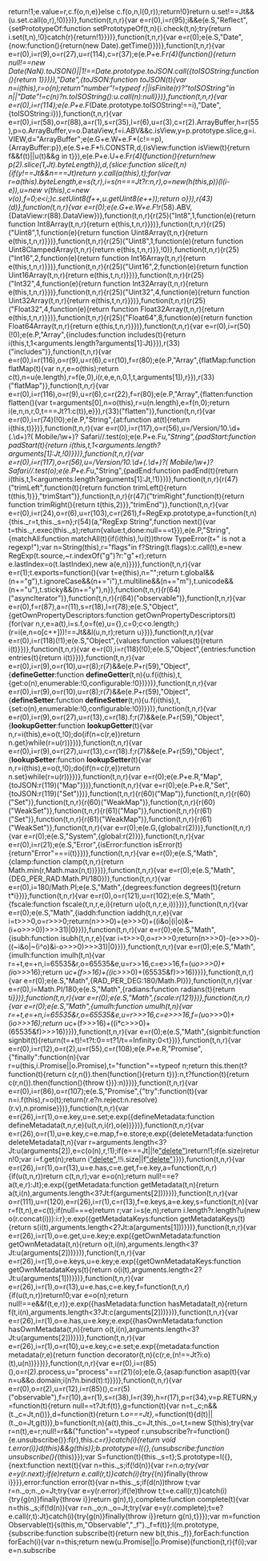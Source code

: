 return!1;e.value=r,c.f(o,n,e)}else c.f(o,n,l(0,r));return!0}return u.set!==Jt&&(u.set.call(o,r),!0)}})},function(t,n,r){var e=r(0),i=r(95);i&&e(e.S,"Reflect",{setPrototypeOf:function setPrototypeOf(t,n){i.check(t,n);try{return i.set(t,n),!0}catch(r){return!1}}})},function(t,n,r){var e=r(0);e(e.S,"Date",{now:function(){return(new Date).getTime()}})},function(t,n,r){var e=r(0),i=r(9),o=r(27),u=r(114),c=r(37);e(e.P+e.F*r(4)(function(){return null!==new Date(NaN).toJSON()||1!==Date.prototype.toJSON.call({toISOString:function(){return 1}})}),"Date",{toJSON:function toJSON(t){var n=i(this),r=o(n);return"number"!=typeof r||isFinite(r)?"toISOString"in n||"Date"!=c(n)?n.toISOString():u.call(n):null}})},function(t,n,r){var e=r(0),i=r(114);e(e.P+e.F*(Date.prototype.toISOString!==i),"Date",{toISOString:i})},function(t,n,r){var e=r(0),i=r(58),o=r(88),a=r(1),s=r(35),l=r(6),u=r(3),c=r(2).ArrayBuffer,h=r(55),p=o.ArrayBuffer,v=o.DataView,f=i.ABV&&c.isView,y=p.prototype.slice,g=i.VIEW,d="ArrayBuffer";e(e.G+e.W+e.F*(c!==p),{ArrayBuffer:p}),e(e.S+e.F*!i.CONSTR,d,{isView:function isView(t){return f&&f(t)||u(t)&&g in t}}),e(e.P+e.U+e.F*r(4)(function(){return!new p(2).slice(1,Jt).byteLength}),d,{slice:function slice(t,n){if(y!==Jt&&n===Jt)return y.call(a(this),t);for(var r=a(this).byteLength,e=s(t,r),i=s(n===Jt?r:n,r),o=new(h(this,p))(l(i-e)),u=new v(this),c=new v(o),f=0;e<i;)c.setUint8(f++,u.getUint8(e++));return o}}),r(43)(d)},function(t,n,r){var e=r(0);e(e.G+e.W+e.F*!r(58).ABV,{DataView:r(88).DataView})},function(t,n,r){r(25)("Int8",1,function(e){return function Int8Array(t,n,r){return e(this,t,n,r)}})},function(t,n,r){r(25)("Uint8",1,function(e){return function Uint8Array(t,n,r){return e(this,t,n,r)}})},function(t,n,r){r(25)("Uint8",1,function(e){return function Uint8ClampedArray(t,n,r){return e(this,t,n,r)}},!0)},function(t,n,r){r(25)("Int16",2,function(e){return function Int16Array(t,n,r){return e(this,t,n,r)}})},function(t,n,r){r(25)("Uint16",2,function(e){return function Uint16Array(t,n,r){return e(this,t,n,r)}})},function(t,n,r){r(25)("Int32",4,function(e){return function Int32Array(t,n,r){return e(this,t,n,r)}})},function(t,n,r){r(25)("Uint32",4,function(e){return function Uint32Array(t,n,r){return e(this,t,n,r)}})},function(t,n,r){r(25)("Float32",4,function(e){return function Float32Array(t,n,r){return e(this,t,n,r)}})},function(t,n,r){r(25)("Float64",8,function(e){return function Float64Array(t,n,r){return e(this,t,n,r)}})},function(t,n,r){var e=r(0),i=r(50)(!0);e(e.P,"Array",{includes:function includes(t){return i(this,t,1<arguments.length?arguments[1]:Jt)}}),r(33)("includes")},function(t,n,r){var e=r(0),i=r(116),o=r(9),u=r(6),c=r(10),f=r(80);e(e.P,"Array",{flatMap:function flatMap(t){var n,r,e=o(this);return c(t),n=u(e.length),r=f(e,0),i(r,e,e,n,0,1,t,arguments[1]),r}}),r(33)("flatMap")},function(t,n,r){var e=r(0),i=r(116),o=r(9),u=r(6),c=r(22),f=r(80);e(e.P,"Array",{flatten:function flatten(){var t=arguments[0],n=o(this),r=u(n.length),e=f(n,0);return i(e,n,n,r,0,t===Jt?1:c(t)),e}}),r(33)("flatten")},function(t,n,r){var e=r(0),i=r(74)(!0);e(e.P,"String",{at:function at(t){return i(this,t)}})},function(t,n,r){var e=r(0),i=r(117),o=r(56),u=/Version\/10\.\d+(\.\d+)?( Mobile\/\w+)? Safari\//.test(o);e(e.P+e.F*u,"String",{padStart:function padStart(t){return i(this,t,1<arguments.length?arguments[1]:Jt,!0)}})},function(t,n,r){var e=r(0),i=r(117),o=r(56),u=/Version\/10\.\d+(\.\d+)?( Mobile\/\w+)? Safari\//.test(o);e(e.P+e.F*u,"String",{padEnd:function padEnd(t){return i(this,t,1<arguments.length?arguments[1]:Jt,!1)}})},function(t,n,r){r(47)("trimLeft",function(t){return function trimLeft(){return t(this,1)}},"trimStart")},function(t,n,r){r(47)("trimRight",function(t){return function trimRight(){return t(this,2)}},"trimEnd")},function(t,n,r){var e=r(0),i=r(24),o=r(6),u=r(103),c=r(261),f=RegExp.prototype,a=function(t,n){this._r=t,this._s=n};r(54)(a,"RegExp String",function next(){var t=this._r.exec(this._s);return{value:t,done:null===t}}),e(e.P,"String",{matchAll:function matchAll(t){if(i(this),!u(t))throw TypeError(t+" is not a regexp!");var n=String(this),r="flags"in f?String(t.flags):c.call(t),e=new RegExp(t.source,~r.indexOf("g")?r:"g"+r);return e.lastIndex=o(t.lastIndex),new a(e,n)}})},function(t,n,r){var e=r(1);t.exports=function(){var t=e(this),n="";return t.global&&(n+="g"),t.ignoreCase&&(n+="i"),t.multiline&&(n+="m"),t.unicode&&(n+="u"),t.sticky&&(n+="y"),n}},function(t,n,r){r(64)("asyncIterator")},function(t,n,r){r(64)("observable")},function(t,n,r){var e=r(0),f=r(87),a=r(11),s=r(18),l=r(78);e(e.S,"Object",{getOwnPropertyDescriptors:function getOwnPropertyDescriptors(t){for(var n,r,e=a(t),i=s.f,o=f(e),u={},c=0;c<o.length;)(r=i(e,n=o[c++]))!==Jt&&l(u,n,r);return u}})},function(t,n,r){var e=r(0),i=r(118)(!1);e(e.S,"Object",{values:function values(t){return i(t)}})},function(t,n,r){var e=r(0),i=r(118)(!0);e(e.S,"Object",{entries:function entries(t){return i(t)}})},function(t,n,r){var e=r(0),i=r(9),o=r(10),u=r(8);r(7)&&e(e.P+r(59),"Object",{__defineGetter__:function __defineGetter__(t,n){u.f(i(this),t,{get:o(n),enumerable:!0,configurable:!0})}})},function(t,n,r){var e=r(0),i=r(9),o=r(10),u=r(8);r(7)&&e(e.P+r(59),"Object",{__defineSetter__:function __defineSetter__(t,n){u.f(i(this),t,{set:o(n),enumerable:!0,configurable:!0})}})},function(t,n,r){var e=r(0),i=r(9),o=r(27),u=r(13),c=r(18).f;r(7)&&e(e.P+r(59),"Object",{__lookupGetter__:function __lookupGetter__(t){var n,r=i(this),e=o(t,!0);do{if(n=c(r,e))return n.get}while(r=u(r))}})},function(t,n,r){var e=r(0),i=r(9),o=r(27),u=r(13),c=r(18).f;r(7)&&e(e.P+r(59),"Object",{__lookupSetter__:function __lookupSetter__(t){var n,r=i(this),e=o(t,!0);do{if(n=c(r,e))return n.set}while(r=u(r))}})},function(t,n,r){var e=r(0);e(e.P+e.R,"Map",{toJSON:r(119)("Map")})},function(t,n,r){var e=r(0);e(e.P+e.R,"Set",{toJSON:r(119)("Set")})},function(t,n,r){r(60)("Map")},function(t,n,r){r(60)("Set")},function(t,n,r){r(60)("WeakMap")},function(t,n,r){r(60)("WeakSet")},function(t,n,r){r(61)("Map")},function(t,n,r){r(61)("Set")},function(t,n,r){r(61)("WeakMap")},function(t,n,r){r(61)("WeakSet")},function(t,n,r){var e=r(0);e(e.G,{global:r(2)})},function(t,n,r){var e=r(0);e(e.S,"System",{global:r(2)})},function(t,n,r){var e=r(0),i=r(21);e(e.S,"Error",{isError:function isError(t){return"Error"===i(t)}})},function(t,n,r){var e=r(0);e(e.S,"Math",{clamp:function clamp(t,n,r){return Math.min(r,Math.max(n,t))}})},function(t,n,r){var e=r(0);e(e.S,"Math",{DEG_PER_RAD:Math.PI/180})},function(t,n,r){var e=r(0),i=180/Math.PI;e(e.S,"Math",{degrees:function degrees(t){return t*i}})},function(t,n,r){var e=r(0),o=r(121),u=r(102);e(e.S,"Math",{fscale:function fscale(t,n,r,e,i){return u(o(t,n,r,e,i))}})},function(t,n,r){var e=r(0);e(e.S,"Math",{iaddh:function iaddh(t,n,r,e){var i=t>>>0,o=r>>>0;return(n>>>0)+(e>>>0)+((i&o|(i|o)&~(i+o>>>0))>>>31)|0}})},function(t,n,r){var e=r(0);e(e.S,"Math",{isubh:function isubh(t,n,r,e){var i=t>>>0,o=r>>>0;return(n>>>0)-(e>>>0)-((~i&o|~(i^o)&i-o>>>0)>>>31)|0}})},function(t,n,r){var e=r(0);e(e.S,"Math",{imulh:function imulh(t,n){var r=+t,e=+n,i=65535&r,o=65535&e,u=r>>16,c=e>>16,f=(u*o>>>0)+(i*o>>>16);return u*c+(f>>16)+((i*c>>>0)+(65535&f)>>16)}})},function(t,n,r){var e=r(0);e(e.S,"Math",{RAD_PER_DEG:180/Math.PI})},function(t,n,r){var e=r(0),i=Math.PI/180;e(e.S,"Math",{radians:function radians(t){return t*i}})},function(t,n,r){var e=r(0);e(e.S,"Math",{scale:r(121)})},function(t,n,r){var e=r(0);e(e.S,"Math",{umulh:function umulh(t,n){var r=+t,e=+n,i=65535&r,o=65535&e,u=r>>>16,c=e>>>16,f=(u*o>>>0)+(i*o>>>16);return u*c+(f>>>16)+((i*c>>>0)+(65535&f)>>>16)}})},function(t,n,r){var e=r(0);e(e.S,"Math",{signbit:function signbit(t){return(t=+t)!=t?t:0==t?1/t==Infinity:0<t}})},function(t,n,r){var e=r(0),i=r(12),o=r(2),u=r(55),c=r(108);e(e.P+e.R,"Promise",{"finally":function(n){var r=u(this,i.Promise||o.Promise),t="function"==typeof n;return this.then(t?function(t){return c(r,n()).then(function(){return t})}:n,t?function(t){return c(r,n()).then(function(){throw t})}:n)}})},function(t,n,r){var e=r(0),i=r(86),o=r(107);e(e.S,"Promise",{"try":function(t){var n=i.f(this),r=o(t);return(r.e?n.reject:n.resolve)(r.v),n.promise}})},function(t,n,r){var e=r(26),i=r(1),o=e.key,u=e.set;e.exp({defineMetadata:function defineMetadata(t,n,r,e){u(t,n,i(r),o(e))}})},function(t,n,r){var e=r(26),o=r(1),u=e.key,c=e.map,f=e.store;e.exp({deleteMetadata:function deleteMetadata(t,n){var r=arguments.length<3?Jt:u(arguments[2]),e=c(o(n),r,!1);if(e===Jt||!e["delete"](t))return!1;if(e.size)return!0;var i=f.get(n);return i["delete"](r),!!i.size||f["delete"](n)}})},function(t,n,r){var e=r(26),i=r(1),o=r(13),u=e.has,c=e.get,f=e.key,a=function(t,n,r){if(u(t,n,r))return c(t,n,r);var e=o(n);return null!==e?a(t,e,r):Jt};e.exp({getMetadata:function getMetadata(t,n){return a(t,i(n),arguments.length<3?Jt:f(arguments[2]))}})},function(t,n,r){var o=r(111),u=r(120),e=r(26),i=r(1),c=r(13),f=e.keys,a=e.key,s=function(t,n){var r=f(t,n),e=c(t);if(null===e)return r;var i=s(e,n);return i.length?r.length?u(new o(r.concat(i))):i:r};e.exp({getMetadataKeys:function getMetadataKeys(t){return s(i(t),arguments.length<2?Jt:a(arguments[1]))}})},function(t,n,r){var e=r(26),i=r(1),o=e.get,u=e.key;e.exp({getOwnMetadata:function getOwnMetadata(t,n){return o(t,i(n),arguments.length<3?Jt:u(arguments[2]))}})},function(t,n,r){var e=r(26),i=r(1),o=e.keys,u=e.key;e.exp({getOwnMetadataKeys:function getOwnMetadataKeys(t){return o(i(t),arguments.length<2?Jt:u(arguments[1]))}})},function(t,n,r){var e=r(26),i=r(1),o=r(13),u=e.has,c=e.key,f=function(t,n,r){if(u(t,n,r))return!0;var e=o(n);return null!==e&&f(t,e,r)};e.exp({hasMetadata:function hasMetadata(t,n){return f(t,i(n),arguments.length<3?Jt:c(arguments[2]))}})},function(t,n,r){var e=r(26),i=r(1),o=e.has,u=e.key;e.exp({hasOwnMetadata:function hasOwnMetadata(t,n){return o(t,i(n),arguments.length<3?Jt:u(arguments[2]))}})},function(t,n,r){var e=r(26),i=r(1),o=r(10),u=e.key,c=e.set;e.exp({metadata:function metadata(r,e){return function decorator(t,n){c(r,e,(n!==Jt?i:o)(t),u(n))}}})},function(t,n,r){var e=r(0),i=r(85)(),o=r(2).process,u="process"==r(21)(o);e(e.G,{asap:function asap(t){var n=u&&o.domain;i(n?n.bind(t):t)}})},function(t,n,r){var e=r(0),o=r(2),u=r(12),i=r(85)(),c=r(5)("observable"),f=r(10),a=r(1),s=r(38),l=r(39),h=r(17),p=r(34),v=p.RETURN,y=function(t){return null==t?Jt:f(t)},g=function(t){var n=t._c;n&&(t._c=Jt,n())},d=function(t){return t._o===Jt},_=function(t){d(t)||(t._o=Jt,g(t))},b=function(t,n){a(t),this._c=Jt,this._o=t,t=new S(this);try{var r=n(t),e=r;null!=r&&("function"==typeof r.unsubscribe?r=function(){e.unsubscribe()}:f(r),this._c=r)}catch(i){return void t.error(i)}d(this)&&g(this)};b.prototype=l({},{unsubscribe:function unsubscribe(){_(this)}});var S=function(t){this._s=t};S.prototype=l({},{next:function next(t){var n=this._s;if(!d(n)){var r=n._o;try{var e=y(r.next);if(e)return e.call(r,t)}catch(i){try{_(n)}finally{throw i}}}},error:function error(t){var n=this._s;if(d(n))throw t;var r=n._o;n._o=Jt;try{var e=y(r.error);if(!e)throw t;t=e.call(r,t)}catch(i){try{g(n)}finally{throw i}}return g(n),t},complete:function complete(t){var n=this._s;if(!d(n)){var r=n._o;n._o=Jt;try{var e=y(r.complete);t=e?e.call(r,t):Jt}catch(i){try{g(n)}finally{throw i}}return g(n),t}}});var m=function Observable(t){s(this,m,"Observable","_f")._f=f(t)};l(m.prototype,{subscribe:function subscribe(t){return new b(t,this._f)},forEach:function forEach(i){var n=this;return new(u.Promise||o.Promise)(function(t,r){f(i);var e=n.subscribe